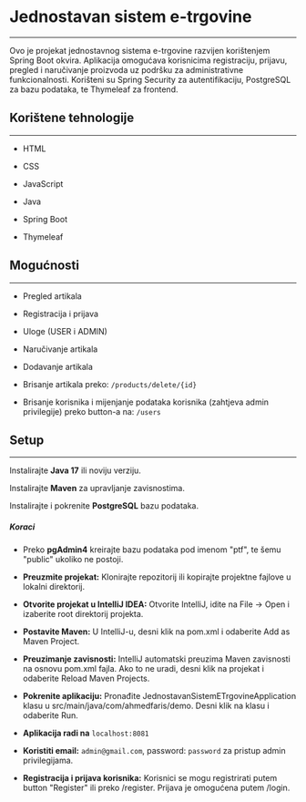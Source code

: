 <h1>Jednostavan sistem e-trgovine</h1>
<hr><p>Ovo je projekat jednostavnog sistema e-trgovine razvijen korištenjem Spring Boot okvira. Aplikacija omogućava korisnicima registraciju, prijavu, pregled i naručivanje proizvoda uz podršku za administrativne funkcionalnosti. Korišteni su Spring Security za autentifikaciju, PostgreSQL za bazu podataka, te Thymeleaf za frontend.</p>
<h2>Korištene tehnologije</h2>
<hr><ul>
<li>HTML</li>
</ul><ul>
<li>CSS</li>
</ul><ul>
<li>JavaScript</li>
</ul><ul>
<li>Java</li>
</ul><ul>
<li>Spring Boot</li>
</ul><ul>
<li>Thymeleaf</li>
</ul><h2>Mogućnosti</h2>
<hr><ul>
<li>Pregled artikala</li>
</ul><ul>
<li>Registracija i prijava</li>
</ul><ul>
<li>Uloge (USER i ADMIN)</li>
</ul><ul>
<li>Naručivanje artikala</li>
</ul><ul>
<li>Dodavanje artikala</li>
</ul>
<ul>
<li>Brisanje artikala preko: <code>/products/delete/{id}</code></li>
</ul>
<ul>
<li>Brisanje korisnika i mijenjanje podataka korisnika (zahtjeva admin privilegije) preko button-a na: <code>/users</code></li>
</ul>
<h2>Setup</h2>
<hr><p>Instalirajte <b> Java 17</b>  ili noviju verziju.</p>
<p>Instalirajte <b>Maven</b>  za upravljanje zavisnostima.</p>
<p>Instalirajte i pokrenite <b>PostgreSQL</b>  bazu podataka.</p><h5>Koraci</h5><ul>
<li>Preko <b>pgAdmin4</b>  kreirajte bazu podataka pod imenom "ptf", te šemu "public" ukoliko ne postoji.</li>
</ul><ul>
<li><b>Preuzmite projekat:</b>  Klonirajte repozitorij ili kopirajte projektne fajlove u lokalni direktorij.</li>
</ul><ul>
<li><b>Otvorite projekat u IntelliJ IDEA:</b>   Otvorite IntelliJ, idite na File -&gt; Open i izaberite root direktorij projekta.</li>
</ul><ul>
<li><b>Postavite Maven:</b>   U IntelliJ-u, desni klik na pom.xml i odaberite Add as Maven Project.</li>
</ul><ul>
<li><b>Preuzimanje zavisnosti:</b>   IntelliJ automatski preuzima Maven zavisnosti na osnovu pom.xml fajla. Ako to ne uradi, desni klik na projekat i odaberite Reload Maven Projects.</li>
</ul><ul>
<li><b>Pokrenite aplikaciju:</b>  Pronađite JednostavanSistemETrgovineApplication klasu u src/main/java/com/ahmedfaris/demo. Desni klik na klasu i odaberite Run.</li>
</ul>
<ul>
  
<li><b>Aplikacija radi na</b>  <code>localhost:8081</code></li>
</ul>
<ul>
<li><b>Koristiti email:</b> <code>admin@gmail.com</code>, password: <code>password</code> za pristup admin privilegijama.</li>
</ul><ul>
<li><b>Registracija i prijava korisnika:</b>  Korisnici se mogu registrirati putem button "Register" ili preko /register. Prijava je omogućena putem /login.</li>
</ul>
